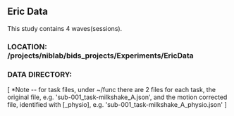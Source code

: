 ## Eric Data

This study contains 4 waves(sessions).

### LOCATION: /projects/niblab/bids_projects/Experiments/EricData

### DATA DIRECTORY:



[ *Note
    -- for task files, under ~/func there are 2 files for each task,
                the original file, e.g. 'sub-001_task-milkshake_A.json',
                and the motion corrected file, identified with [_physio], e.g. 'sub-001_task-milkshake_A_physio.json' ]
